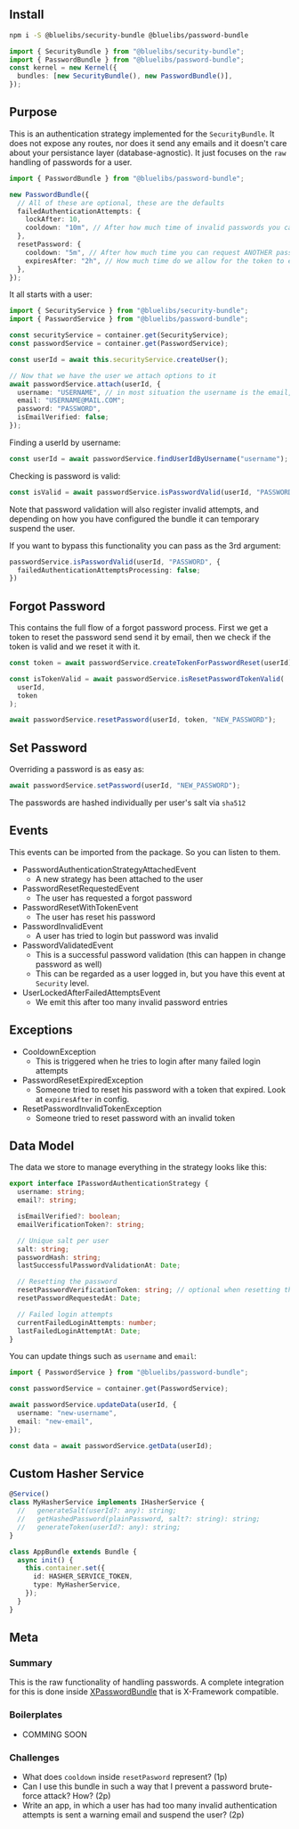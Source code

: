 ## Install

```bash
npm i -S @bluelibs/security-bundle @bluelibs/password-bundle
```

```ts
import { SecurityBundle } from "@bluelibs/security-bundle";
import { PasswordBundle } from "@bluelibs/password-bundle";
const kernel = new Kernel({
  bundles: [new SecurityBundle(), new PasswordBundle()],
});
```

## Purpose

This is an authentication strategy implemented for the `SecurityBundle`. It does not expose any routes, nor does it send any emails and it doesn't care about your persistance layer (database-agnostic). It just focuses on the `raw` handling of passwords for a user.

```typescript
import { PasswordBundle } from "@bluelibs/password-bundle";

new PasswordBundle({
  // All of these are optional, these are the defaults
  failedAuthenticationAttempts: {
    lockAfter: 10,
    cooldown: "10m", // After how much time of invalid passwords you can try again to login
  },
  resetPassword: {
    cooldown: "5m", // After how much time you can request ANOTHER password reset request
    expiresAfter: "2h", // How much time do we allow for the token to exist
  },
});
```

It all starts with a user:

```typescript
import { SecurityService } from "@bluelibs/security-bundle";
import { PasswordService } from "@bluelibs/password-bundle";

const securityService = container.get(SecurityService);
const passwordService = container.get(PasswordService);

const userId = await this.securityService.createUser();

// Now that we have the user we attach options to it
await passwordService.attach(userId, {
  username: "USERNAME", // in most situation the username is the email, in fact.
  email: "USERNAME@MAIL.COM";
  password: "PASSWORD",
  isEmailVerified: false;
});
```

Finding a userId by username:

```typescript
const userId = await passwordService.findUserIdByUsername("username");
```

Checking is password is valid:

```typescript
const isValid = await passwordService.isPasswordValid(userId, "PASSWORD");
```

Note that password validation will also register invalid attempts, and depending on how you have configured the bundle it can temporary suspend the user.

If you want to bypass this functionality you can pass as the 3rd argument:

```typescript
passwordService.isPasswordValid(userId, "PASSWORD", {
  failedAuthenticationAttemptsProcessing: false;
})
```

## Forgot Password

This contains the full flow of a forgot password process. First we get a token to reset the password send send it by email, then we check if the token is valid and we reset it with it.

```typescript
const token = await passwordService.createTokenForPasswordReset(userId);

const isTokenValid = await passwordService.isResetPasswordTokenValid(
  userId,
  token
);

await passwordService.resetPassword(userId, token, "NEW_PASSWORD");
```

## Set Password

Overriding a password is as easy as:

```typescript
await passwordService.setPassword(userId, "NEW_PASSWORD");
```

The passwords are hashed individually per user's salt via `sha512`

## Events

This events can be imported from the package. So you can listen to them.

- PasswordAuthenticationStrategyAttachedEvent
  - A new strategy has been attached to the user
- PasswordResetRequestedEvent
  - The user has requested a forgot password
- PasswordResetWithTokenEvent
  - The user has reset his password
- PasswordInvalidEvent
  - A user has tried to login but password was invalid
- PasswordValidatedEvent
  - This is a successful password validation (this can happen in change password as well)
  - This can be regarded as a user logged in, but you have this event at `Security` level.
- UserLockedAfterFailedAttemptsEvent
  - We emit this after too many invalid password entries

## Exceptions

- CooldownException
  - This is triggered when he tries to login after many failed login attempts
- PasswordResetExpiredException
  - Someone tried to reset his password with a token that expired. Look at `expiresAfter` in config.
- ResetPasswordInvalidTokenException
  - Someone tried to reset password with an invalid token

## Data Model

The data we store to manage everything in the strategy looks like this:

```ts
export interface IPasswordAuthenticationStrategy {
  username: string;
  email?: string;

  isEmailVerified?: boolean;
  emailVerificationToken?: string;

  // Unique salt per user
  salt: string;
  passwordHash: string;
  lastSuccessfulPasswordValidationAt: Date;

  // Resetting the password
  resetPasswordVerificationToken: string; // optional when resetting the password
  resetPasswordRequestedAt: Date;

  // Failed login attempts
  currentFailedLoginAttempts: number;
  lastFailedLoginAttemptAt: Date;
}
```

You can update things such as `username` and `email`:

```ts
import { PasswordService } from "@bluelibs/password-bundle";

const passwordService = container.get(PasswordService);

await passwordService.updateData(userId, {
  username: "new-username",
  email: "new-email",
});

const data = await passwordService.getData(userId);
```

## Custom Hasher Service

```ts
@Service()
class MyHasherService implements IHasherService {
  //   generateSalt(userId?: any): string;
  //   getHashedPassword(plainPassword, salt?: string): string;
  //   generateToken(userId?: any): string;
}

class AppBundle extends Bundle {
  async init() {
    this.container.set({
      id: HASHER_SERVICE_TOKEN,
      type: MyHasherService,
    });
  }
}
```

## Meta

### Summary

This is the raw functionality of handling passwords. A complete integration for this is done inside [XPasswordBundle](/docs/package-x-password-bundle) that is X-Framework compatible.

### Boilerplates

- COMMING SOON

### Challenges

- What does `cooldown` inside `resetPasword` represent? (1p)
- Can I use this bundle in such a way that I prevent a password brute-force attack? How? (2p)
- Write an app, in which a user has had too many invalid authentication attempts is sent a warning email and suspend the user? (2p)

